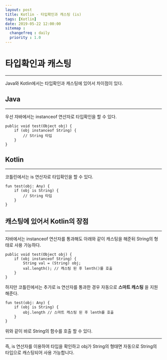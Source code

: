 ```yaml
---
layout: post
title: Kotlin - 타입확인과 캐스팅 (is)
tags: [Kotlin]
date: 2019-05-22 12:00:00
sitemap :
  changefreq : daily
  priority : 1.0
---
```

# 타입확인과 캐스팅
---
Java와 Kotlin에서는 타입확인과 캐스팅에 있어서 차이점이 있다.

## Java
---
우선 자바에서는 instanceof 연산자로 타입확인을 할 수 있다.

    public void test(Object obj) {
        if (obj instanceof String) {
            // String 타입
        }
    }

## Kotlin
---
코틀린에서는 is 연산자로 타입확인을 할 수 있다.

    fun test(obj: Any) {
        if (obj is String) {
            // String 타입
        }
    }

## 캐스팅에 있어서 Kotlin의 장점
---
자바에서는 instanceof 연산자를 통과해도 아래와 같이 캐스팅을 해준뒤 String의 형태로 사용 가능하다.

    public void test(Object obj) {
        if (obj instanceof String) {
            String val = (String) obj;
            val.length(); // 캐스팅 된 후 lenth()를 호출
        }
    }

하지만 코틀린에서는 추가로 is 연산자를 통과한 경우 자동으로 **스마트 캐스팅** 을 지원해준다.

    fun test(obj: Any) {
        if (obj is String) {
            obj.length // 스마트 캐스팅 된 후 lenth를 호출
        }
    }

위와 같이 바로 String의 함수를 호출 할 수 있다.

---

즉, is 연산자를 이용하여 타입을 확인하고 obj가 String의 형태면 자동으로 String의 타입으로 캐스팅되어 사용 가능합니다.
